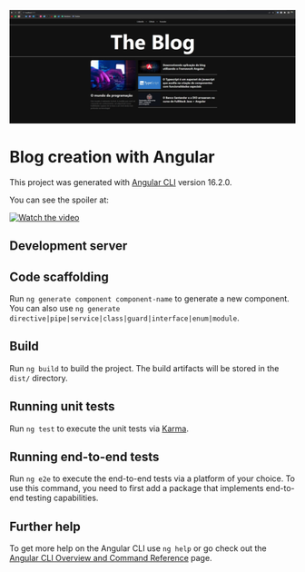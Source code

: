 ![Preview-AngularBlog](https://github.com/rhuanbodart/angular-blog/blob/main/ideia/AngularBlog.jpg)

# Blog creation with Angular
This project was generated with [Angular CLI](https://github.com/angular/angular-cli) version 16.2.0.

You can see the spoiler at:

[![Watch the video](https://i9.ytimg.com/vi/2-y9gNFpILM/mqdefault.jpg?sqp=CMCXw6cG&rs=AOn4CLCk_lRvF4-8aIwsSbXQS5CeMl2K6A)](https://youtu.be/2-y9gNFpILM)

## Development server

## Code scaffolding

Run `ng generate component component-name` to generate a new component. You can also use `ng generate directive|pipe|service|class|guard|interface|enum|module`.

## Build

Run `ng build` to build the project. The build artifacts will be stored in the `dist/` directory.

## Running unit tests

Run `ng test` to execute the unit tests via [Karma](https://karma-runner.github.io).

## Running end-to-end tests

Run `ng e2e` to execute the end-to-end tests via a platform of your choice. To use this command, you need to first add a package that implements end-to-end testing capabilities.

## Further help

To get more help on the Angular CLI use `ng help` or go check out the [Angular CLI Overview and Command Reference](https://angular.io/cli) page.
